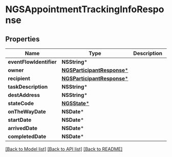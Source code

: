 # NGSAppointmentTrackingInfoResponse

## Properties
Name | Type | Description | Notes
------------ | ------------- | ------------- | -------------
**eventFlowIdentifier** | **NSString*** |  | 
**owner** | [**NGSParticipantResponse***](NGSParticipantResponse.md) |  | [optional] 
**recipient** | [**NGSParticipantResponse***](NGSParticipantResponse.md) |  | [optional] 
**taskDescription** | **NSString*** |  | [optional] 
**destAddress** | **NSString*** |  | [optional] 
**stateCode** | [**NGSState***](NGSState.md) |  | [optional] 
**onTheWayDate** | **NSDate*** |  | [optional] 
**startDate** | **NSDate*** |  | [optional] 
**arrivedDate** | **NSDate*** |  | [optional] 
**completedDate** | **NSDate*** |  | [optional] 

[[Back to Model list]](../README.md#documentation-for-models) [[Back to API list]](../README.md#documentation-for-api-endpoints) [[Back to README]](../README.md)


